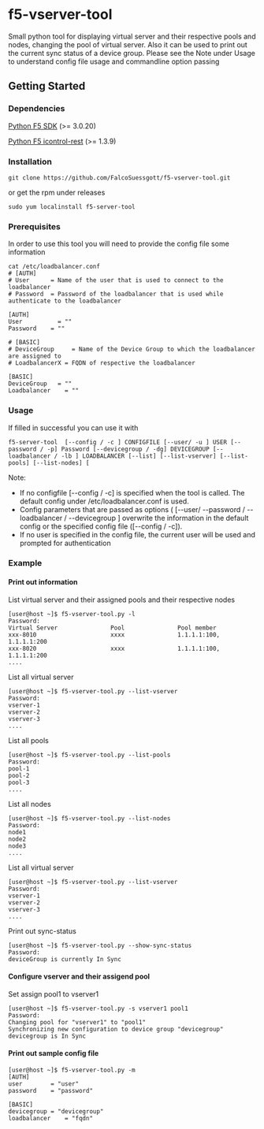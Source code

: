 # f5-vserver-tool
Small python tool for displaying virtual server and their respective pools and nodes, changing the pool of virtual server. Also it can be used to print out the current sync status of a device group. Please see the Note under Usage to understand config file usage and commandline option passing
## Getting Started

### Dependencies 

[Python F5 SDK](https://github.com/F5Networks/f5-common-python/releases)
(>= 3.0.20)

[Python F5 icontrol-rest](https://github.com/F5Networks/f5-icontrol-rest-python)
(>= 1.3.9)

### Installation
```
git clone https://github.com/FalcoSuessgott/f5-vserver-tool.git 
```

or get the rpm under releases
```
sudo yum localinstall f5-server-tool
```

### Prerequisites
In order to use this tool you will need to provide the config file some information

```
cat /etc/loadbalancer.conf
# [AUTH]
# User      = Name of the user that is used to connect to the loadbalancer
# Password	= Password of the loadbalancer that is used while authenticate to the loadbalancer

[AUTH]
User		  = ""
Password	= ""

# [BASIC]
# DeviceGroup	  = Name of the Device Group to which the loadbalancer are assigned to
# LoadbalancerX	= FQDN of respective the loadbalancer

[BASIC]
DeviceGroup	  = ""
Loadbalancer	= ""
```

### Usage
If filled in successful you can use it with

```
f5-server-tool  [--config / -c ] CONFIGFILE [--user/ -u ] USER [--password / -p] Password [--devicegroup / -dg] DEVICEGROUP [--loadbalancer / -lb ] LOADBALANCER [--list] [--list-vserver] [--list-pools] [--list-nodes] [
```

Note:
 - If no configfile [--config / -c] is specified when the tool is called. The default config under /etc/loadbalancer.conf is used.
 - Config parameters that are passed as options ( [--user/ --password / --loadbalancer / --devicegroup ] overwrite the information in the default config or the specified config file ([--config / -c]).
 - If no user is specified in the config file, the current user will be used and prompted for authentication

### Example

#### Print out information 
List virtual server and their assigned pools and their respective nodes

```
[user@host ~]$ f5-vserver-tool.py -l
Password:
Virtual Server               Pool               Pool member
xxx-8010                     xxxx               1.1.1.1:100, 1.1.1.1:200
xxx-8020                     xxxx               1.1.1.1:100, 1.1.1.1:200
....
```


List all virtual server
```
[user@host ~]$ f5-vserver-tool.py --list-vserver
Password:
vserver-1
vserver-2
vserver-3
....
```

List all pools
```
[user@host ~]$ f5-vserver-tool.py --list-pools
Password:
pool-1
pool-2
pool-3
....
```

List all nodes
```
[user@host ~]$ f5-vserver-tool.py --list-nodes
Password:
node1
node2
node3
....
```

List all virtual server
```
[user@host ~]$ f5-vserver-tool.py --list-vserver
Password:
vserver-1
vserver-2
vserver-3
....
```

Print out sync-status 
```
[user@host ~]$ f5-vserver-tool.py --show-sync-status
Password: 
deviceGroup is currently In Sync

```

#### Configure vserver and their assigend pool

Set assign pool1 to vserver1
```
[user@host ~]$ f5-vserver-tool.py -s vserver1 pool1
Password: 
Changing pool for "vserver1" to "pool1"
Synchronizing new configuration to device group "devicegroup"
devicegroup is In Sync
```

#### Print out sample config file
```
[user@host ~]$ f5-vserver-tool.py -m
[AUTH]
user		= "user"
password	= "password"

[BASIC]
devicegroup	= "devicegroup"
loadbalancer	= "fqdn"
```
